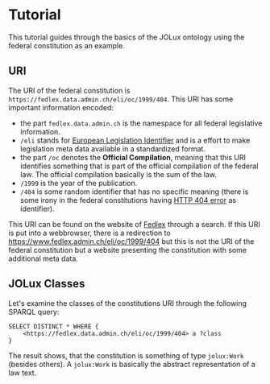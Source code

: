 # Tutorial

This tutorial guides through the basics of the JOLux ontology using the federal constitution as an example.

## URI

The URI of the federal constitution is `https://fedlex.data.admin.ch/eli/oc/1999/404`. This URI has some important information encoded:

* the part `fedlex.data.admin.ch` is the namespace for all federal legislative information.
* `/eli` stands for [European Legislation Identifier](https://op.europa.eu/en/web/eu-vocabularies/eli) and is a effort to make legislation meta data available in a standardized format.
* the part `/oc` denotes the **Official Compilation**, meaning that this URI identifies something that is part of the official compilation of the federal law. The official compilation basically is the sum of the law.
* `/1999` is the year of the publication.
* `/404` is some random identifier that has no specific meaning (there is some irony in the federal constitutions having [HTTP 404 error](https://en.wikipedia.org/wiki/HTTP_404) as identifier).

This URI can be found on the website of [Fedlex](https://www.fedlex.admin.ch/) through a search. If this URI is put into a webbrowser, there is a redirection to https://www.fedlex.admin.ch/eli/oc/1999/404 but this is not the URI of the federal constitution but a website presenting the constitution with some additional meta data.

## JOLux Classes

Let's examine the classes of the constitutions URI through the following SPARQL query:

```{sparql-query}
SELECT DISTINCT * WHERE {
	<https://fedlex.data.admin.ch/eli/oc/1999/404> a ?class
}
```

The result shows, that the constitution is something of type `jolux:Work` (besides others). A `jolux:Work` is basically the abstract representation of a law text.